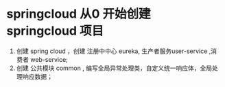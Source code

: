 # springcloud 从0 开始创建 springcloud 项目
1. 创建 spring cloud ，创建 注册中中心 eureka, 生产者服务user-service ,消费者 web-service;
2. 创建 公共模块 common , 编写全局异常处理类，自定义统一响应体，全局处理响应数据；
